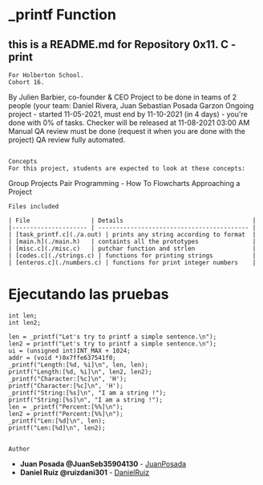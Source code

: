 # _printf Function

## this is a README.md for Repository 0x11. C - print

```
For Holberton School.
Cohort 16.
```
   By Julien Barbier, co-founder & CEO
   Project to be done in teams of 2 people (your team: Daniel Rivera, Juan Sebastian Posada Garzon
   Ongoing project - started 11-05-2021, must end by 11-10-2021 (in 4 days) - you're done with 0% of tasks.
   Checker will be released at 11-08-2021 03:00 AM
   Manual QA review must be done (request it when you are done with the project)
   QA review fully automated.
```

Concepts
For this project, students are expected to look at these concepts:

```
Group Projects
Pair Programming - How To
Flowcharts
Approaching a Project
```
Files included

| File                 | Details                                    |
|--------------------- | ------------------------------------------ |
| [task_printf.c](./a.out) | prints any string according to format  |
| [main.h](./main.h)   | containts all the prototypes               |
| [misc.c](./misc.c)   | putchar function and strlen                |
| [codes.c](./strings.c) | functions for printing strings           |
| [enteros.c](./numbers.c) | functions for print integer numbers    |
```
# Ejecutando las pruebas

	int len;
	int len2;

    len = _printf("Let's try to printf a simple sentence.\n");
    len2 = printf("Let's try to printf a simple sentence.\n");
    ui = (unsigned int)INT_MAX + 1024;
    addr = (void *)0x7ffe637541f0;
    _printf("Length:[%d, %i]\n", len, len);
    printf("Length:[%d, %i]\n", len2, len2);
    _printf("Character:[%c]\n", 'H');
    printf("Character:[%c]\n", 'H');
    _printf("String:[%s]\n", "I am a string !");
    printf("String:[%s]\n", "I am a string !");
    len = _printf("Percent:[%%]\n");
    len2 = printf("Percent:[%%]\n");
    _printf("Len:[%d]\n", len);
    printf("Len:[%d]\n", len2);
```

Author
```
* **Juan Posada @JuanSeb35904130** - [JuanPosada](https://github.com/Juansepo13)
* **Daniel Ruiz @ruizdani301** - [DanielRuiz](https://github.com/ruizdani301)
```
